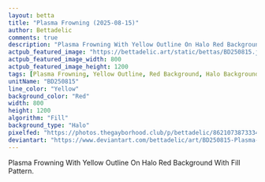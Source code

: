 ```yaml
---
layout: betta
title: "Plasma Frowning (2025-08-15)"
author: Bettadelic
comments: true
description: "Plasma Frowning With Yellow Outline On Halo Red Background With Fill Pattern."
actpub_featured_image: "https://bettadelic.art/static/bettas/BD250815.jpg"
actpub_featured_image_width: 800
actpub_featured_image_height: 1200
tags: [Plasma Frowning, Yellow Outline, Red Background, Halo Background Pattern, Fill Pattern, August 2025]
unitName: "BD250815"
line_color: "Yellow"
background_color: "Red"
width: 800
height: 1200
algorithm: "Fill"
background_type: "Halo"
pixelfed: "https://photos.thegayborhood.club/p/bettadelic/862107387333441040"
deviantart: "https://www.deviantart.com/bettadelic/art/BD250815-Plasma-Frowning-2025-08-15-1230585788"
---
```


Plasma Frowning With Yellow Outline On Halo Red Background With Fill Pattern.
